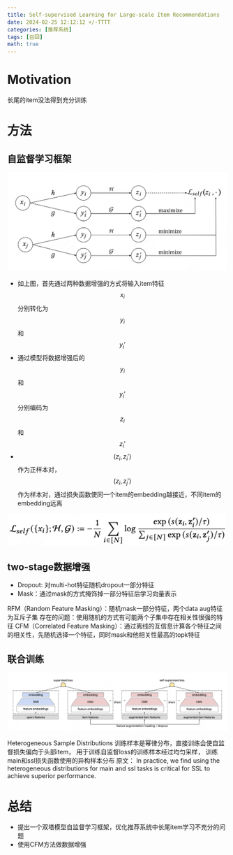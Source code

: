 ```yaml
---
title: Self-supervised Learning for Large-scale Item Recommendations
date: 2024-02-25 12:12:12 +/-TTTT
categories: [推荐系统]
tags: [召回]    
math: true
---
```


# Motivation
长尾的item没法得到充分训练


# 方法

## 自监督学习框架

<div align=center>
<img src="/assets/img/SSL-framework.png" alt="alt text" width="700"/>
</div>

- 如上图，首先通过两种数据增强的方式将输入item特征$$x_i$$分别转化为$$y_i$$和$$y_{i}'$$
- 通过模型将数据增强后的$$y_i$$和$$y_{i}'$$分别编码为$$z_i$$和$$z_{i}'$$
- $$(z_i,z_{i}')$$作为正样本对，$$(z_i,z_{j}')$$作为样本对，通过损失函数使同一个item的embedding越接近，不同item的embedding远离

<div align=center>
<img src="/assets/img/SSL-loss.png" alt="alt text" width="500"/>
</div>



## two-stage数据增强
- Dropout: 对multi-hot特征随机dropout一部分特征
- Mask：通过mask的方式掩饰掉一部分特征后学习向量表示

RFM（Random Feature Masking）：随机mask一部分特征，两个data aug特征为互斥子集
存在的问题：使用随机的方式有可能两个子集中存在相关性很强的特征
CFM（Correlated Feature Masking）：通过离线的互信息计算各个特征之间的相关性，先随机选择一个特征，同时mask和他相关性最高的topk特征

## 联合训练

<div align=center>
<img src="/assets/img/SSL-model.png" alt="alt text" width="700"/>
</div>

Heterogeneous Sample Distributions
训练样本是幂律分布，直接训练会使自监督损失偏向于头部item，
用于训练自监督loss的训练样本经过均匀采样，
训练main和ssl损失函数使用的异构样本分布
原文：
In practice, we find using the heterogeneous distributions for main and ssl tasks is critical for SSL to achieve superior performance.

# 总结
-  提出一个双塔模型自监督学习框架，优化推荐系统中长尾item学习不充分的问题
-  使用CFM方法做数据增强